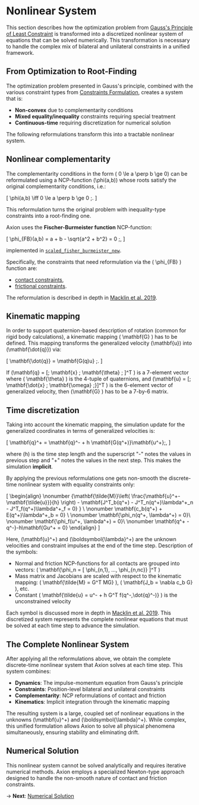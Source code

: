 # Nonlinear System

This section describes how the optimization problem from [Gauss's Principle of Least Constraint](./gauss-least-constraint.md) is transformed into a discretized nonlinear system of equations that can be solved numerically. This transformation is necessary to handle the complex mix of bilateral and unilateral constraints in a unified framework.

## From Optimization to Root-Finding

The optimization problem presented in Gauss's principle, combined with the various constraint types from [Constraints Formulation](./constraints.md), creates a system that is:

- **Non-convex** due to complementarity conditions
- **Mixed equality/inequality** constraints requiring special treatment  
- **Continuous-time** requiring discretization for numerical solution

The following reformulations transform this into a tractable nonlinear system.

## Nonlinear complementarity

The complementarity conditions in the form \( 0 \le a \perp b \ge 0\) can be reformulated using a NCP-function \(\phi(a,b)\) whose roots satisfy the original complementarity conditions, i.e.:

\[
    \phi(a,b) \iff 0 \le a \perp b \ge 0 \;.
\]

This reformulation turns the original problem with inequality-type constraints into a root-finding one.

Axion uses the **Fischer-Burmeister function** NCP-function:

\[
\phi_{FB}(a,b) = a + b - \sqrt{a^2 + b^2} = 0 \;,
\]

implemented in [`scaled_fisher_burmeister_new`](https://github.com/aleskucera/axion/blob/main/src/axion/constraints/utils.py#L27-L45).

Specifically, the constraints that need reformulation via the \( \phi_{FB} \) function are:

- [contact constraints](./constraints.md#2-contact-constraints),
- [frictional constraints](./constraints.md#3-friction-constraints).

The reformulation is described in depth in [Macklin et al. 2019](https://arxiv.org/abs/1907.04587v1).

## Kinematic mapping

In order to support quaternion-based description of rotation (common for rigid body calculations), a kinematic mapping \( \mathbf{G} \) has to be defined. This mapping transforms the generalized velocity \(\mathbf{u}\) into \(\mathbf{\dot{q}}\) via:

\[
\mathbf{\dot{q}} = \mathbf{G(q)u} \;.
\]

If \(\mathbf{q} = [\; \mathbf{x} \; \mathbf{\theta} \; ]^T \) is a 7-element vector where \( \mathbf{\theta} \) is the 4-tuple of quaternions, and \(\mathbf{u} = [\; \mathbf{\dot{x} \; \mathbf{\omega} \;}]^T \) is the 6-element vector of generalized velocity, then \(\mathbf{G} \) has to be a 7-by-6 matrix.

## Time discretization

Taking into account the kinematic mapping, the simulation update for the generalized coordinates in terms of generalized velocities is:

\[
    \mathbf{q}^+ = \mathbf{q}^- + h \mathbf{G(q^+)}\mathbf{u^+}\;,
\]

where \(h\) is the time step length and the superscript "-" notes the values in previous step and "+" notes the values in the next step. This makes the simulation **implicit**.

By applying the previous reformulations one gets non-smooth the discrete-time nonlinear system with equality constraints only:

\[
\begin{align}
    \nonumber
    {\mathbf{\tilde{M}}\left( \frac{\mathbf{u}^+-\mathbf{\tilde{u}}}{h}  \right) - \mathbf{J^T_b(q^+) - J^T_n(q^+)\lambda^+_n - J^T_f(q^+)\lambda^+_f = 0} } \\
    \nonumber
    \mathbf{c_b(q^+) + E(q^+)\lambda^+_b = 0} \\
    \nonumber
    \mathbf{\phi_n(q^+, \lambda^+) = 0}\\
    \nonumber
    \mathbf{\phi_f(u^+, \lambda^+) = 0}\\
    \nonumber
    \mathbf{q^+ - q^-}-h\mathbf{Gu^+ = 0}
\end{align}
\]

Here, \(\mathbf{u}^+\) and \(\boldsymbol{\lambda}^+\) are the unknown velocities and constraint impulses at the end of the time step. Description of the symbols:

- Normal and friction NCP-functions for all contacts are grouped into vectors: \( \mathbf{\phi_n = [ \phi_{n,1}, ..., \phi_{n,nc}} ]^T \)
- Mass matrix and Jacobians are scaled with respect to the kinematic mapping: \( \mathbf{\tilde{M} = G^T MG} \), \( \mathbf{J_b = \nabla c_b G} \), etc.
- Constant \( \mathbf{\tilde{u} = u^- + h G^T f(q^-,\dot{q}^-)} \) is the unconstrained velocity

Each symbol is discussed more in depth in [Macklin et al. 2019](https://arxiv.org/abs/1907.04587v1). This discretized system represents the complete nonlinear equations that must be solved at each time step to advance the simulation.

## The Complete Nonlinear System

After applying all the reformulations above, we obtain the complete discrete-time nonlinear system that Axion solves at each time step. This system combines:

- **Dynamics**: The impulse-momentum equation from Gauss's principle
- **Constraints**: Position-level bilateral and unilateral constraints  
- **Complementarity**: NCP reformulations of contact and friction
- **Kinematics**: Implicit integration through the kinematic mapping

The resulting system is a large, coupled set of nonlinear equations in the unknowns \(\mathbf{u}^+\) and \(\boldsymbol{\lambda}^+\). While complex, this unified formulation allows Axion to solve all physical phenomena simultaneously, ensuring stability and eliminating drift.

## Numerical Solution

This nonlinear system cannot be solved analytically and requires iterative numerical methods. Axion employs a specialized Newton-type approach designed to handle the non-smooth nature of contact and friction constraints.

→ **Next**: [Numerical Solution](./linear-system.md)

